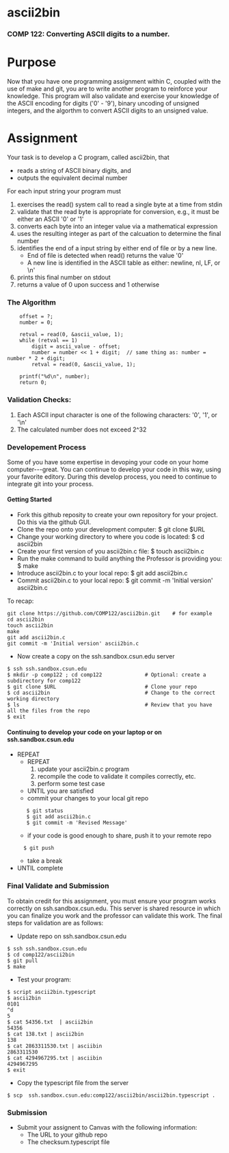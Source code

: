 # ascii2bin

### COMP 122: Converting ASCII digits to a number.


# Purpose
Now that you have one programming assignment within C, coupled with the use of make and git, you are to write another program to reinforce your knowledge.  This program will also validate and exercise your knowledge of the ASCII encoding for digits ('0' - '9'), binary uncoding of unsigned integers, and the algorthm to convert ASCII digits to an unsigned value.

# Assignment
Your task is to develop a C program, called ascii2bin, that
  * reads a string of ASCII binary digits, and 
  * outputs the equivalent decimal number 

For each input string your program must
  1. exercises the read() system call to read a single byte at a time from stdin
  1. validate that the read byte is appropriate for conversion, e.g., it must be either an ASCII '0' or '1'
  1. converts each byte into an integer value via a mathematical expression
  1. uses the resulting integer as part of the calcuation to determine the final number
  1. identifies the end of a input string by either end of file or by a new line.
      *  End of file is detected when read() returns the value '0'
      *  A new line is identified in the ASCII table as either: newline, nl, LF, or \n'
  3. prints this final number on stdout
  4. returns a value of 0 upon success and 1 otherwise


### The Algorithm
```
    offset = ?;
    number = 0;
    
    retval = read(0, &ascii_value, 1);
    while (retval == 1)
        digit = ascii_value - offset;
        number = number << 1 + digit;  // same thing as: number = number * 2 + digit; 
        retval = read(0, &ascii_value, 1);
        
    printf("%d\n", number);
    return 0;
```

### Validation Checks:
1. Each ASCII input character is one of the following characters: '0', '1', or '\n'
1. The calculated number does not exceed 2^32

### Developement Process
Some of you have some expertise in devoping your code on your home computer---great.  You can continue to develop your code in this way, using your favorite editory.  During this develop process, you need to continue to integrate git into your process.  


#### Getting Started
  * Fork this github reposity to create your own repository for your project.  Do this via the github GUI.
  * Clone the repo onto your development computer:  $ git clone $URL
  * Change your working directory to where you code is located:  $ cd ascii2bin
  * Create your first version of you ascii2bin.c file: $ touch ascii2bin.c
  * Run the make command to build anything the Professor is providing you: $ make
  * Introduce ascii2bin.c to your local repo: $ git add ascii2bin.c
  * Commit ascii2bin.c to your local repo:  $ git commit -m 'Initial version' ascii2bin.c

To recap:
```
git clone https://github.com/COMP122/ascii2bin.git    # for example
cd ascii2bin
touch ascii2bin
make
git add ascii2bin.c
git commit -m 'Initial version' ascii2bin.c
```

  * Now create a copy on the ssh.sandbox.csun.edu server
```
$ ssh ssh.sandbox.csun.edu
$ mkdir -p comp122 ; cd comp122              # Optional: create a subdirectory for comp122
$ git clone $URL                             # Clone your repo
$ cd ascii2bin                               # Change to the correct working directory
$ ls                                         # Review that you have all the files from the repo
$ exit
```

#### Continuing to develop your code on your laptop or on ssh.sandbox.csun.edu

* REPEAT
    * REPEAT
      1. update your ascii2bin.c program
      1. recompile the code to validate it compiles correctly, etc.
      1. perform some test case
    * UNTIL you are satisfied 
    * commit your changes to your local git repo
    ```
       $ git status
       $ git add ascii2bin.c
       $ git commit -m 'Revised Message'
    ```
    * if your code is good enough to share, push it to your remote repo
    ```
      $ git push
    ```
    * take a break
* UNTIL complete


### Final Validate and Submission
To obtain credit for this assignment, you must ensure your program works correctly on ssh.sandbox.csun.edu.  This server is shared resource in which you can finalize you work and the professor can validate this work.  The final steps for validation are as follows:

* Update repo on ssh.sandbox.csun.edu
```
$ ssh ssh.sandbox.csun.edu
$ cd comp122/ascii2bin
$ git pull
$ make    
```

* Test your program:
```
$ script ascii2bin.typescript 
$ ascii2bin
0101
^d
5
$ cat 54356.txt  | ascii2bin
54356
$ cat 138.txt | ascii2bin
138
$ cat 2863311530.txt | asciibin
2863311530
$ cat 4294967295.txt | asciibin
4294967295
$ exit
```
* Copy the typescript file from the server
```
$ scp  ssh.sandbox.csun.edu:comp122/ascii2bin/ascii2bin.typescript .
```

### Submission
* Submit your assignent to Canvas with the following information:
  * The URL to your github repo
  * The checksum.typescript file

